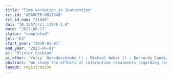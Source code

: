 ```yaml
---
title: "Time variation in Inattention"
rct_id: "AEARCTR-0011948"
rct_id_num: "11948"
doi: "10.1257/rct.11948-1.0"
date: "2023-08-17"
status: "completed"
jel: "E3"
start_year: "2018-01-01"
end_year: "2023-06-01"
pi: "Olivier Coibion"
pi_other: "Yuriy  Gorodnichenko () ; Michael Weber () ; Bernardo Candia () ; Brent Meyer () ; Serafin Frasche () ; Rodrigo Lluberas () ; Dimitris Georgarakos () ; Saten Kumar () ; Tiziano Ropele () ; Geoff Kenny () ; Jorge Ponce () "
abstract: "We study the effects of information treatments regarding recent inflation rates or monetary policy targets and forecasts on inflation expectations of households and firms across countries and time using many RCTs implemented in different countries over time."
layout: registration
---
```


